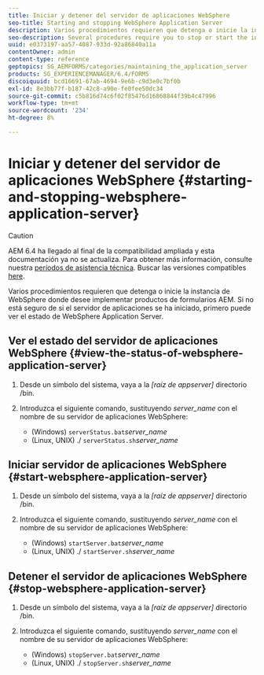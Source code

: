 ```yaml
---
title: Iniciar y detener del servidor de aplicaciones WebSphere
seo-title: Starting and stopping WebSphere Application Server
description: Varios procedimientos requieren que detenga o inicie la instancia de WebSphere donde desee implementar productos de formularios AEM. En este documento se describe cómo iniciar y detener el servidor de aplicaciones WebSphere.
seo-description: Several procedures require you to stop or start the instance of WebSphere where you want to deploy AEM forms products. This document describes how to start and stop the WebSphere Application Server.
uuid: e0373197-aa57-4087-933d-92a86840a11a
contentOwner: admin
content-type: reference
geptopics: SG_AEMFORMS/categories/maintaining_the_application_server
products: SG_EXPERIENCEMANAGER/6.4/FORMS
discoiquuid: bcd16691-67ab-4694-9e6b-c9d3e0c7bf0b
exl-id: 8e3bb77f-b187-42c8-a90e-fe0fee50dc34
source-git-commit: c5b816d74c6f02f85476d16868844f39b4c47996
workflow-type: tm+mt
source-wordcount: '234'
ht-degree: 8%

---
```


# Iniciar y detener del servidor de aplicaciones WebSphere {#starting-and-stopping-websphere-application-server}

>[!CAUTION]
>
>AEM 6.4 ha llegado al final de la compatibilidad ampliada y esta documentación ya no se actualiza. Para obtener más información, consulte nuestra [períodos de asistencia técnica](https://helpx.adobe.com/es/support/programs/eol-matrix.html). Buscar las versiones compatibles [here](https://experienceleague.adobe.com/docs/).

Varios procedimientos requieren que detenga o inicie la instancia de WebSphere donde desee implementar productos de formularios AEM. Si no está seguro de si el servidor de aplicaciones se ha iniciado, primero puede ver el estado de WebSphere Application Server.

## Ver el estado del servidor de aplicaciones WebSphere {#view-the-status-of-websphere-application-server}

1. Desde un símbolo del sistema, vaya a la *[raíz de appserver]* directorio /bin.
1. Introduzca el siguiente comando, sustituyendo *server_name* con el nombre de su servidor de aplicaciones WebSphere:

   * (Windows) `serverStatus.bat`*server_name*
   * (Linux, UNIX) ./ `serverStatus.sh`*server_name*

## Iniciar servidor de aplicaciones WebSphere {#start-websphere-application-server}

1. Desde un símbolo del sistema, vaya a la *[raíz de appserver]* directorio /bin.
1. Introduzca el siguiente comando, sustituyendo *server_name* con el nombre de su servidor de aplicaciones WebSphere:

   * (Windows) `startServer.bat`*server_name*
   * (Linux, UNIX) ./ `startServer.sh`*server_name*

## Detener el servidor de aplicaciones WebSphere {#stop-websphere-application-server}

1. Desde un símbolo del sistema, vaya a la *[raíz de appserver]* directorio /bin.
1. Introduzca el siguiente comando, sustituyendo *server_name* con el nombre de su servidor de aplicaciones WebSphere:

   * (Windows) `stopServer.bat`*server_name*
   * (Linux, UNIX) ./ `stopServer.sh`*server_name*
